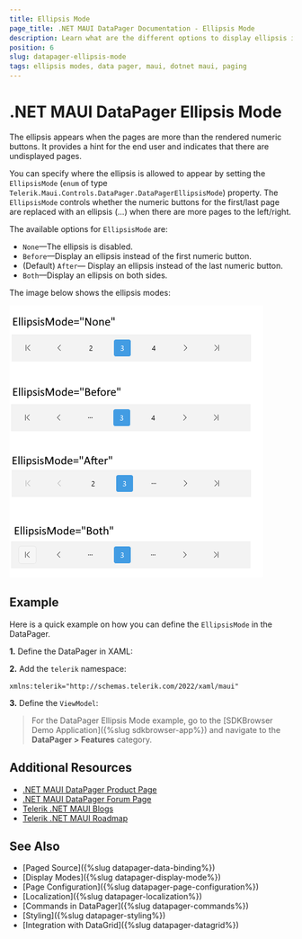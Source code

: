```yaml
---
title: Ellipsis Mode
page_title: .NET MAUI DataPager Documentation - Ellipsis Mode
description: Learn what are the different options to display ellipsis in the .NET MAUI DataPager control.
position: 6
slug: datapager-ellipsis-mode
tags: ellipsis modes, data pager, maui, dotnet maui, paging
---
```


# .NET MAUI DataPager Ellipsis Mode

The ellipsis appears when the pages are more than the rendered numeric buttons. It provides a hint for the end user and indicates that there are undisplayed pages.

You can specify where the ellipsis is allowed to appear by setting the `EllipsisMode` (`enum` of type `Telerik.Maui.Controls.DataPager.DataPagerEllipsisMode`) property. The `EllipsisMode` controls whether the numeric buttons for the first/last page are replaced with an ellipsis (...) when there are more pages to the left/right.

The available options for `EllipsisMode` are:

* `None`&mdash;The ellipsis is disabled.
* `Before`&mdash;Display an ellipsis instead of the first numeric button.
* (Default) `After`&mdash; Display an ellipsis instead of the last numeric button.
* `Both`&mdash;Display an ellipsis on both sides.

The image below shows the ellipsis modes:

![.NET MAUI DataPager Ellipsis mode](images/datapager-ellispsismode.png)

## Example

Here is a quick example on how you can define the `EllipsisMode` in the DataPager.

**1.** Define the DataPager in XAML:

<snippet id='datapager-ellipsis-mode' />

**2.** Add the `telerik` namespace:

```XAML
xmlns:telerik="http://schemas.telerik.com/2022/xaml/maui"
```

**3.** Define the `ViewModel`:

<snippet id='datapager-features-viewmodel' />

> For the DataPager Ellipsis Mode example, go to the [SDKBrowser Demo Application]({%slug sdkbrowser-app%}) and navigate to the **DataPager > Features** category.

## Additional Resources

- [.NET MAUI DataPager Product Page](https://www.telerik.com/maui-ui/datagrid)
- [.NET MAUI DataPager Forum Page](https://www.telerik.com/forums/maui?tagId=1801)
- [Telerik .NET MAUI Blogs](https://www.telerik.com/blogs/mobile-net-maui)
- [Telerik .NET MAUI Roadmap](https://www.telerik.com/support/whats-new/maui-ui/roadmap)

## See Also

- [Paged Source]({%slug datapager-data-binding%})
- [Display Modes]({%slug datapager-display-mode%})
- [Page Configuration]({%slug datapager-page-configuration%})
- [Localization]({%slug datapager-localization%})
- [Commands in DataPager]({%slug datapager-commands%})
- [Styling]({%slug datapager-styling%})
- [Integration with DataGrid]({%slug datapager-datagrid%})